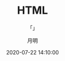 ---
layout: post
title: "HTML"
subtitle: "「」"
author: "月明"
date:  2020-07-22 14:10:00
header-img: "assets/background5.png"
header-mask: 0.3
tags:
  - JavaWeb
  - 学习笔记
  - HTML	
  - CSS
---